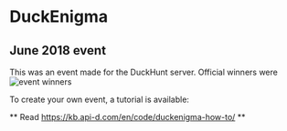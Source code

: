 # DuckEnigma
## June 2018 event

This was an event made for the DuckHunt server. 
Official winners were ![event winners](https://api-d.com/snaps/2018-06-20_11-17-54-y8n6ib2bx6.png)

To create your own event, a tutorial is available: 

** Read https://kb.api-d.com/en/code/duckenigma-how-to/ **

